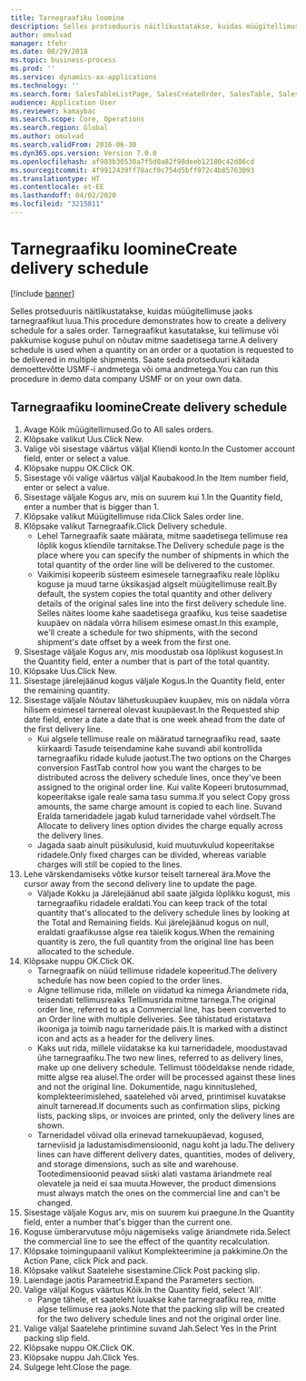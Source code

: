 ```yaml
---
title: Tarnegraafiku loomine
description: Selles protseduuris näitlikustatakse, kuidas müügitellimuse jaoks tarnegraafikut luua.
author: omulvad
manager: tfehr
ms.date: 08/29/2018
ms.topic: business-process
ms.prod: ''
ms.service: dynamics-ax-applications
ms.technology: ''
ms.search.form: SalesTableListPage, SalesCreateOrder, SalesTable, SalesDeliverySchedule, SalesEditLines,  SrsReportViewerForm
audience: Application User
ms.reviewer: kamaybac
ms.search.scope: Core, Operations
ms.search.region: Global
ms.author: omulvad
ms.search.validFrom: 2016-06-30
ms.dyn365.ops.version: Version 7.0.0
ms.openlocfilehash: af983b30530a7f5d0a82f98deeb12180c42d86cd
ms.sourcegitcommit: 4f9912439ff78acf0c754d5bff972c4b85763093
ms.translationtype: HT
ms.contentlocale: et-EE
ms.lasthandoff: 04/02/2020
ms.locfileid: "3215811"
---
```

# <a name="create-delivery-schedule"></a><span data-ttu-id="eca60-103">Tarnegraafiku loomine</span><span class="sxs-lookup"><span data-stu-id="eca60-103">Create delivery schedule</span></span>

[!include [banner](../../includes/banner.md)]

<span data-ttu-id="eca60-104">Selles protseduuris näitlikustatakse, kuidas müügitellimuse jaoks tarnegraafikut luua.</span><span class="sxs-lookup"><span data-stu-id="eca60-104">This procedure demonstrates how to create a delivery schedule for a sales order.</span></span> <span data-ttu-id="eca60-105">Tarnegraafikut kasutatakse, kui tellimuse või pakkumise koguse puhul on nõutav mitme saadetisega tarne.</span><span class="sxs-lookup"><span data-stu-id="eca60-105">A delivery schedule is used when a quantity on an order or a quotation is requested to be delivered in multiple shipments.</span></span> <span data-ttu-id="eca60-106">Saate seda protseduuri käitada demoettevõtte USMF-i andmetega või oma andmetega.</span><span class="sxs-lookup"><span data-stu-id="eca60-106">You can run this procedure in demo data company USMF or on your own data.</span></span>


## <a name="create-delivery-schedule"></a><span data-ttu-id="eca60-107">Tarnegraafiku loomine</span><span class="sxs-lookup"><span data-stu-id="eca60-107">Create delivery schedule</span></span>
1. <span data-ttu-id="eca60-108">Avage Kõik müügitellimused.</span><span class="sxs-lookup"><span data-stu-id="eca60-108">Go to All sales orders.</span></span>
2. <span data-ttu-id="eca60-109">Klõpsake valikut Uus.</span><span class="sxs-lookup"><span data-stu-id="eca60-109">Click New.</span></span>
3. <span data-ttu-id="eca60-110">Valige või sisestage väärtus väljal Kliendi konto.</span><span class="sxs-lookup"><span data-stu-id="eca60-110">In the Customer account field, enter or select a value.</span></span>
4. <span data-ttu-id="eca60-111">Klõpsake nuppu OK.</span><span class="sxs-lookup"><span data-stu-id="eca60-111">Click OK.</span></span>
5. <span data-ttu-id="eca60-112">Sisestage või valige väärtus väljal Kaubakood.</span><span class="sxs-lookup"><span data-stu-id="eca60-112">In the Item number field, enter or select a value.</span></span>
6. <span data-ttu-id="eca60-113">Sisestage väljale Kogus arv, mis on suurem kui 1.</span><span class="sxs-lookup"><span data-stu-id="eca60-113">In the Quantity field, enter a number that is bigger than 1.</span></span>
7. <span data-ttu-id="eca60-114">Klõpsake valikut Müügitellimuse rida.</span><span class="sxs-lookup"><span data-stu-id="eca60-114">Click Sales order line.</span></span>
8. <span data-ttu-id="eca60-115">Klõpsake valikut Tarnegraafik.</span><span class="sxs-lookup"><span data-stu-id="eca60-115">Click Delivery schedule.</span></span>
    * <span data-ttu-id="eca60-116">Lehel Tarnegraafik saate määrata, mitme saadetisega tellimuse rea lõplik kogus kliendile tarnitakse.</span><span class="sxs-lookup"><span data-stu-id="eca60-116">The Delivery schedule page is the place where you can specify the number of shipments in which the total quantity of the order line will be delivered to the customer.</span></span>    
    * <span data-ttu-id="eca60-117">Vaikimisi kopeerib süsteem esimesele tarnegraafiku reale lõpliku koguse ja muud tarne üksikasjad algselt müügitellimuse realt.</span><span class="sxs-lookup"><span data-stu-id="eca60-117">By default, the system copies the total quantity and other delivery details of the original sales line into the first delivery schedule line.</span></span> <span data-ttu-id="eca60-118">Selles näites loome kahe saadetisega graafiku, kus teise saadetise kuupäev on nädala võrra hilisem esimese omast.</span><span class="sxs-lookup"><span data-stu-id="eca60-118">In this example, we'll create a schedule for two shipments, with the second shipment's date offset by a week from the first one.</span></span>  
9. <span data-ttu-id="eca60-119">Sisestage väljale Kogus arv, mis moodustab osa lõplikust kogusest.</span><span class="sxs-lookup"><span data-stu-id="eca60-119">In the Quantity field, enter a number that is part of the total quantity.</span></span>
10. <span data-ttu-id="eca60-120">Klõpsake Uus.</span><span class="sxs-lookup"><span data-stu-id="eca60-120">Click New.</span></span>
11. <span data-ttu-id="eca60-121">Sisestage järelejäänud kogus väljale Kogus.</span><span class="sxs-lookup"><span data-stu-id="eca60-121">In the Quantity field, enter the remaining quantity.</span></span>
12. <span data-ttu-id="eca60-122">Sisestage väljale Nõutav lähetuskuupäev kuupäev, mis on nädala võrra hilisem esimesel tarnereal olevast kuupäevast.</span><span class="sxs-lookup"><span data-stu-id="eca60-122">In the Requested ship date field, enter a date a date that is one week ahead from the date of the first delivery line.</span></span>
    * <span data-ttu-id="eca60-123">Kui algsele tellimuse reale on määratud tarnegraafiku read, saate kiirkaardi Tasude teisendamine kahe suvandi abil kontrollida tarnegraafiku ridade kulude jaotust.</span><span class="sxs-lookup"><span data-stu-id="eca60-123">The two options on the Charges conversion FastTab control how you want the charges to be distributed across the delivery schedule lines, once they've been assigned to the original order line.</span></span> <span data-ttu-id="eca60-124">Kui valite Kopeeri brutosummad, kopeeritakse igale reale sama tasu summa.</span><span class="sxs-lookup"><span data-stu-id="eca60-124">If you select Copy gross amounts, the same charge amount is copied to each line.</span></span> <span data-ttu-id="eca60-125">Suvand Eralda tarneridadele jagab kulud tarneridade vahel võrdselt.</span><span class="sxs-lookup"><span data-stu-id="eca60-125">The Allocate to delivery lines option divides the charge equally across the delivery lines.</span></span>  
    * <span data-ttu-id="eca60-126">Jagada saab ainult püsikulusid, kuid muutuvkulud kopeeritakse ridadele.</span><span class="sxs-lookup"><span data-stu-id="eca60-126">Only fixed charges can be divided, whereas variable charges will still be copied to the lines.</span></span>  
13. <span data-ttu-id="eca60-127">Lehe värskendamiseks võtke kursor teiselt tarnereal ära.</span><span class="sxs-lookup"><span data-stu-id="eca60-127">Move the cursor away from the second delivery line to update the page.</span></span>
    * <span data-ttu-id="eca60-128">Väljade Kokku ja Järelejäänud abil saate jälgida lõplikku kogust, mis tarnegraafiku ridadele eraldati.</span><span class="sxs-lookup"><span data-stu-id="eca60-128">You can keep track of the total quantity that's allocated to the delivery schedule lines by looking at the Total and Remaining fields.</span></span> <span data-ttu-id="eca60-129">Kui järelejäänud kogus on null, eraldati graafikusse algse rea täielik kogus.</span><span class="sxs-lookup"><span data-stu-id="eca60-129">When the remaining quantity is zero, the full quantity from the original line has been allocated to the schedule.</span></span>   
14. <span data-ttu-id="eca60-130">Klõpsake nuppu OK.</span><span class="sxs-lookup"><span data-stu-id="eca60-130">Click OK.</span></span>
    * <span data-ttu-id="eca60-131">Tarnegraafik on nüüd tellimuse ridadele kopeeritud.</span><span class="sxs-lookup"><span data-stu-id="eca60-131">The delivery schedule has now been copied to the order lines.</span></span>   
    * <span data-ttu-id="eca60-132">Algne tellimuse rida, millele on viidatud ka nimega Äriandmete rida, teisendati tellimusreaks Tellimusrida mitme tarnega.</span><span class="sxs-lookup"><span data-stu-id="eca60-132">The original order line, referred to as a Commercial line, has been converted to an Order line with multiple deliveries.</span></span> <span data-ttu-id="eca60-133">See tähistatud eristatava ikooniga ja toimib nagu tarneridade päis.</span><span class="sxs-lookup"><span data-stu-id="eca60-133">It is marked with a distinct icon and acts as a header for the delivery lines.</span></span>  
    * <span data-ttu-id="eca60-134">Kaks uut rida, millele viidatakse ka kui tarneridadele, moodustavad ühe tarnegraafiku.</span><span class="sxs-lookup"><span data-stu-id="eca60-134">The two new lines, referred to as delivery lines, make up one delivery schedule.</span></span> <span data-ttu-id="eca60-135">Tellimust töödeldakse nende ridade, mitte algse rea alusel.</span><span class="sxs-lookup"><span data-stu-id="eca60-135">The order will be processed against these lines and not the original line.</span></span> <span data-ttu-id="eca60-136">Dokumentide, nagu kinnituslehed, komplekteerimislehed, saatelehed või arved, printimisel kuvatakse ainult tarneread.</span><span class="sxs-lookup"><span data-stu-id="eca60-136">If documents such as confirmation slips, picking lists, packing slips, or invoices are printed, only the delivery lines are shown.</span></span>   
    * <span data-ttu-id="eca60-137">Tarneridadel võivad olla erinevad tarnekuupäevad, kogused, tarneviisid ja ladustamisdimensioonid, nagu koht ja ladu.</span><span class="sxs-lookup"><span data-stu-id="eca60-137">The delivery lines can have different delivery dates, quantities, modes of delivery, and storage dimensions, such as site and warehouse.</span></span> <span data-ttu-id="eca60-138">Tootedimensioonid peavad siiski alati vastama äriandmete real olevatele ja neid ei saa muuta.</span><span class="sxs-lookup"><span data-stu-id="eca60-138">However, the product dimensions must always match the ones on the commercial line and can't be changed.</span></span>  
15. <span data-ttu-id="eca60-139">Sisestage väljale Kogus arv, mis on suurem kui praegune.</span><span class="sxs-lookup"><span data-stu-id="eca60-139">In the Quantity field, enter a number that's bigger than the current one.</span></span>
16. <span data-ttu-id="eca60-140">Koguse ümberarvutuse mõju nägemiseks valige äriandmete rida.</span><span class="sxs-lookup"><span data-stu-id="eca60-140">Select the commercial line to see the effect of the quantity recalculation.</span></span>
17. <span data-ttu-id="eca60-141">Klõpsake toimingupaanil valikut Komplekteerimine ja pakkimine.</span><span class="sxs-lookup"><span data-stu-id="eca60-141">On the Action Pane, click Pick and pack.</span></span>
18. <span data-ttu-id="eca60-142">Klõpsake valikut Saatelehe sisestamine.</span><span class="sxs-lookup"><span data-stu-id="eca60-142">Click Post packing slip.</span></span>
19. <span data-ttu-id="eca60-143">Laiendage jaotis Parameetrid.</span><span class="sxs-lookup"><span data-stu-id="eca60-143">Expand the Parameters section.</span></span>
20. <span data-ttu-id="eca60-144">Valige väljal Kogus väärtus Kõik.</span><span class="sxs-lookup"><span data-stu-id="eca60-144">In the Quantity field, select 'All'.</span></span>
    * <span data-ttu-id="eca60-145">Pange tähele, et saateleht luuakse kahe tarnegraafiku rea, mitte algse tellimuse rea jaoks.</span><span class="sxs-lookup"><span data-stu-id="eca60-145">Note that the packing slip will be created for the two delivery schedule lines and not the original order line.</span></span>  
21. <span data-ttu-id="eca60-146">Valige väljal Saatelehe printimine suvand Jah.</span><span class="sxs-lookup"><span data-stu-id="eca60-146">Select Yes in the Print packing slip field.</span></span>
22. <span data-ttu-id="eca60-147">Klõpsake nuppu OK.</span><span class="sxs-lookup"><span data-stu-id="eca60-147">Click OK.</span></span>
23. <span data-ttu-id="eca60-148">Klõpsake nuppu Jah.</span><span class="sxs-lookup"><span data-stu-id="eca60-148">Click Yes.</span></span>
24. <span data-ttu-id="eca60-149">Sulgege leht.</span><span class="sxs-lookup"><span data-stu-id="eca60-149">Close the page.</span></span>

